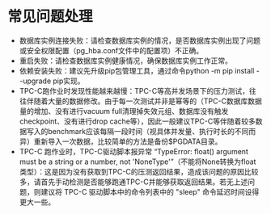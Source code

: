 # 常见问题处理<a name="ZH-CN_TOPIC_0289900701"></a>

-   数据库实例连接失败：请检查数据库实例的情况，是否数据库实例出现了问题或安全权限配置（pg\_hba.conf文件中的配置项）不正确。
-   重启失败：请检查数据库实例健康情况，确保数据库实例工作正常。
-   依赖安装失败：建议先升级pip包管理工具，通过命令python -m pip install --upgrade pip实现。
-   TPC-C跑作业时发现性能越来越慢：TPC-C等高并发场景下的压力测试，往往伴随着大量的数据修改。由于每一次测试并非是幂等的（TPC-C数据库数据量的增加、没有进行vacuum full清理掉失效元组、数据库没有触发checkpoint、没有进行drop cache等），因此一般建议TPC-C等伴随着较多数据写入的benchmark应该每隔一段时间（视具体并发量、执行时长的不同而异）重新导入一次数据，比较简单的方法是备份$PGDATA目录。
-   TPC-C 跑作业时，TPC-C驱动脚本报异常 “TypeError: float\(\) argument must be a string or a number, not 'NoneType'”（不能将None转换为float类型）：这是因为没有获取到TPC-C的压测返回结果，造成该问题的原因比较多，请首先手动检测是否能够跑通TPC-C并能够获取返回结果。若无上述问题，则建议将 TPC-C 驱动脚本中的命令列表中的 "sleep" 命令延迟时间设得更大一些。
